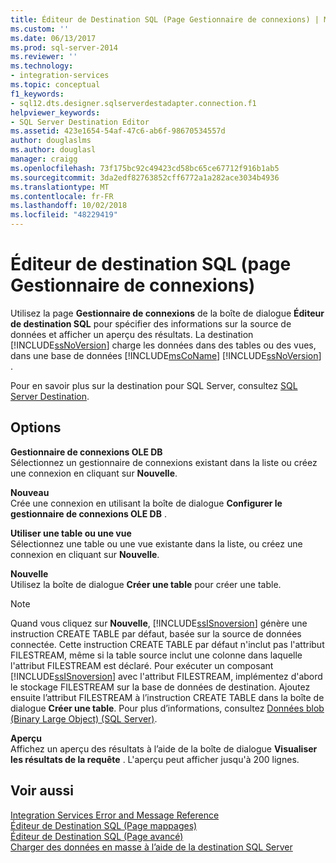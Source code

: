 ```yaml
---
title: Éditeur de Destination SQL (Page Gestionnaire de connexions) | Microsoft Docs
ms.custom: ''
ms.date: 06/13/2017
ms.prod: sql-server-2014
ms.reviewer: ''
ms.technology:
- integration-services
ms.topic: conceptual
f1_keywords:
- sql12.dts.designer.sqlserverdestadapter.connection.f1
helpviewer_keywords:
- SQL Server Destination Editor
ms.assetid: 423e1654-54af-47c6-ab6f-98670534557d
author: douglaslms
ms.author: douglasl
manager: craigg
ms.openlocfilehash: 73f175bc92c49423cd58bc65ce67712f916b1ab5
ms.sourcegitcommit: 3da2edf82763852cff6772a1a282ace3034b4936
ms.translationtype: MT
ms.contentlocale: fr-FR
ms.lasthandoff: 10/02/2018
ms.locfileid: "48229419"
---
```

# <a name="sql-destination-editor-connection-manager-page"></a>Éditeur de destination SQL (page Gestionnaire de connexions)
  Utilisez la page **Gestionnaire de connexions** de la boîte de dialogue **Éditeur de destination SQL** pour spécifier des informations sur la source de données et afficher un aperçu des résultats. La destination [!INCLUDE[ssNoVersion](../includes/ssnoversion-md.md)] charge les données dans des tables ou des vues, dans une base de données [!INCLUDE[msCoName](../includes/msconame-md.md)] [!INCLUDE[ssNoVersion](../includes/ssnoversion-md.md)] .  
  
 Pour en savoir plus sur la destination pour SQL Server, consultez [SQL Server Destination](data-flow/sql-server-destination.md).  
  
## <a name="options"></a>Options  
 **Gestionnaire de connexions OLE DB**  
 Sélectionnez un gestionnaire de connexions existant dans la liste ou créez une connexion en cliquant sur **Nouvelle**.  
  
 **Nouveau**  
 Crée une connexion en utilisant la boîte de dialogue **Configurer le gestionnaire de connexions OLE DB** .  
  
 **Utiliser une table ou une vue**  
 Sélectionnez une table ou une vue existante dans la liste, ou créez une connexion en cliquant sur **Nouvelle**.  
  
 **Nouvelle**  
 Utilisez la boîte de dialogue **Créer une table** pour créer une table.  
  
> [!NOTE]  
>  Quand vous cliquez sur **Nouvelle**, [!INCLUDE[ssISnoversion](../includes/ssisnoversion-md.md)] génère une instruction CREATE TABLE par défaut, basée sur la source de données connectée. Cette instruction CREATE TABLE par défaut n'inclut pas l'attribut FILESTREAM, même si la table source inclut une colonne dans laquelle l'attribut FILESTREAM est déclaré. Pour exécuter un composant [!INCLUDE[ssISnoversion](../includes/ssisnoversion-md.md)] avec l'attribut FILESTREAM, implémentez d'abord le stockage FILESTREAM sur la base de données de destination. Ajoutez ensuite l’attribut FILESTREAM à l’instruction CREATE TABLE dans la boîte de dialogue **Créer une table**. Pour plus d’informations, consultez [Données blob &#40;Binary Large Object&#41; &#40;SQL Server&#41;](../relational-databases/blob/binary-large-object-blob-data-sql-server.md).  
  
 **Aperçu**  
 Affichez un aperçu des résultats à l’aide de la boîte de dialogue **Visualiser les résultats de la requête** . L'aperçu peut afficher jusqu'à 200 lignes.  
  
## <a name="see-also"></a>Voir aussi  
 [Integration Services Error and Message Reference](../../2014/integration-services/integration-services-error-and-message-reference.md)   
 [Éditeur de Destination SQL &#40;Page mappages&#41;](../../2014/integration-services/sql-destination-editor-mappings-page.md)   
 [Éditeur de Destination SQL &#40;Page avancé&#41;](../../2014/integration-services/sql-destination-editor-advanced-page.md)   
 [Charger des données en masse à l’aide de la destination SQL Server](data-flow/bulk-load-data-by-using-the-sql-server-destination.md)  
  
  
